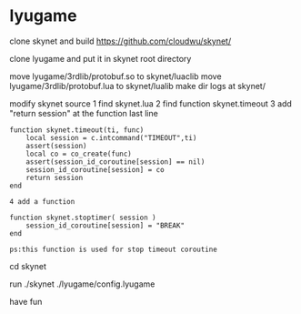 # lyugame

clone skynet and build
https://github.com/cloudwu/skynet/

clone lyugame and put it in skynet root directory

move lyugame/3rdlib/protobuf.so to skynet/luaclib
move lyugame/3rdlib/protobuf.lua to skynet/lualib
make dir logs at skynet/

modify skynet source
	1 find skynet.lua
	2 find function skynet.timeout
	3 add "return session" at the function last line

	function skynet.timeout(ti, func)
		local session = c.intcommand("TIMEOUT",ti)
		assert(session)
		local co = co_create(func)
		assert(session_id_coroutine[session] == nil)
		session_id_coroutine[session] = co
		return session
	end

	4 add a function
	
	function skynet.stoptimer( session )
		session_id_coroutine[session] = "BREAK"
	end

	ps:this function is used for stop timeout coroutine
	
cd skynet

run ./skynet ./lyugame/config.lyugame

have fun